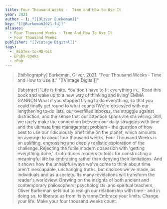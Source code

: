 ```yaml
---
title: Four Thousand Weeks -  Time and How to Use It
year: 2021
author - 1: "[[Oliver Burkeman]]"
key: "[[@Burkeman2021-fd]]"
aliases:
  - Four Thousand Weeks - Time And How To Use It
  - Four Thousand Weeks
publisher: "[[Vintage Digital]]"
tags:
  - _BibTex-to-MD-Git
  - EPubs-Books
  - ePub
---
```


> [!bibliography]
> Burkeman, Oliver. 2021. “Four Thousand Weeks -  Time and How to Use It.” "[[Vintage Digital]]"

> [!abstract]
> 'Life is finite. You don't have to fit everything in... Read this book and wake up to a new way of thinking and living' EMMA GANNON What if you stopped trying to do everything, so that you could finally get round to what counts?We're obsessed with our lengthening to-do lists, our overfilled inboxes, the struggle against distraction, and the sense that our attention spans are shrivelling. Still, we rarely make the connection between our daily struggles with time and the ultimate time management problem -  the question of how best to use our ridiculously brief time on the planet, which amounts on average to about four thousand weeks. Four Thousand Weeks is an uplifting, engrossing and deeply realistic exploration of the challenge. Rejecting the futile modern obsession with 'getting everything done,' it introduces readers to tools for constructing a meaningful life by embracing rather than denying their limitations. And it shows how the unhelpful ways we've come to think about time aren't inescapable, unchanging truths, but choices we've made, as individuals and as a society. Its many revelations will transform the reader's worldview. Drawing on the insights of both ancient and contemporary philosophers, psychologists, and spiritual teachers, Oliver Burkeman sets out to realign our relationship with time - and in doing so, to liberate us from its tyranny.Embrace your limits. Change your life. Make your four thousand weeks count.